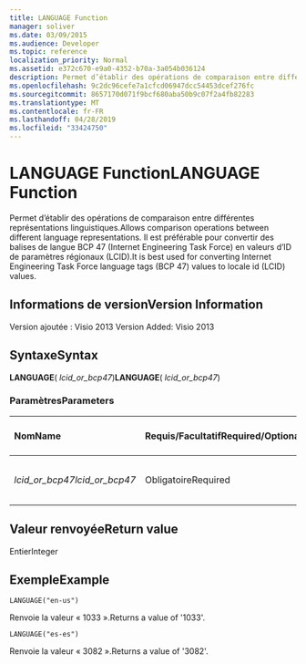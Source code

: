 ```yaml
---
title: LANGUAGE Function
manager: soliver
ms.date: 03/09/2015
ms.audience: Developer
ms.topic: reference
localization_priority: Normal
ms.assetid: e372c670-e9a0-4352-b70a-3a054b036124
description: Permet d’établir des opérations de comparaison entre différentes représentations linguistiques. Il est préférable pour convertir des balises de langue BCP 47 (Internet Engineering Task Force) en valeurs d’ID de paramètres régionaux (LCID).
ms.openlocfilehash: 9c2dc96cefe7a1cfcd06947dcc54453dcef276fc
ms.sourcegitcommit: 8657170d071f9bcf680aba50b9c07f2a4fb82283
ms.translationtype: MT
ms.contentlocale: fr-FR
ms.lasthandoff: 04/28/2019
ms.locfileid: "33424750"
---
```

# <a name="language-function"></a><span data-ttu-id="bd413-104">LANGUAGE Function</span><span class="sxs-lookup"><span data-stu-id="bd413-104">LANGUAGE Function</span></span>

<span data-ttu-id="bd413-105">Permet d’établir des opérations de comparaison entre différentes représentations linguistiques.</span><span class="sxs-lookup"><span data-stu-id="bd413-105">Allows comparison operations between different language representations.</span></span> <span data-ttu-id="bd413-106">Il est préférable pour convertir des balises de langue BCP 47 (Internet Engineering Task Force) en valeurs d’ID de paramètres régionaux (LCID).</span><span class="sxs-lookup"><span data-stu-id="bd413-106">It is best used for converting Internet Engineering Task Force language tags (BCP 47) values to locale id (LCID) values.</span></span>
  
## <a name="version-information"></a><span data-ttu-id="bd413-107">Informations de version</span><span class="sxs-lookup"><span data-stu-id="bd413-107">Version Information</span></span>

<span data-ttu-id="bd413-108">Version ajoutée : Visio 2013
</span><span class="sxs-lookup"><span data-stu-id="bd413-108">Version Added: Visio 2013</span></span> 
  
## <a name="syntax"></a><span data-ttu-id="bd413-109">Syntaxe</span><span class="sxs-lookup"><span data-stu-id="bd413-109">Syntax</span></span>

 <span data-ttu-id="bd413-110">**LANGUAGE**( _lcid_or_bcp47_)</span><span class="sxs-lookup"><span data-stu-id="bd413-110">**LANGUAGE**( _lcid_or_bcp47_)</span></span>
  
### <a name="parameters"></a><span data-ttu-id="bd413-111">Paramètres</span><span class="sxs-lookup"><span data-stu-id="bd413-111">Parameters</span></span>

|<span data-ttu-id="bd413-112">**Nom**</span><span class="sxs-lookup"><span data-stu-id="bd413-112">**Name**</span></span>|<span data-ttu-id="bd413-113">**Requis/Facultatif**</span><span class="sxs-lookup"><span data-stu-id="bd413-113">**Required/Optional**</span></span>|<span data-ttu-id="bd413-114">**Type de données**</span><span class="sxs-lookup"><span data-stu-id="bd413-114">**Data Type**</span></span>|<span data-ttu-id="bd413-115">**Description**</span><span class="sxs-lookup"><span data-stu-id="bd413-115">**Description**</span></span>|
|:-----|:-----|:-----|:-----|
| <span data-ttu-id="bd413-116">_lcid_or_bcp47_</span><span class="sxs-lookup"><span data-stu-id="bd413-116">_lcid_or_bcp47_</span></span> <br/> |<span data-ttu-id="bd413-117">Obligatoire</span><span class="sxs-lookup"><span data-stu-id="bd413-117">Required</span></span>  <br/> |<span data-ttu-id="bd413-118">**String**</span><span class="sxs-lookup"><span data-stu-id="bd413-118">**String**</span></span> <br/> |<span data-ttu-id="bd413-119">Valeur LCID ou BCP 47 pour la langue.</span><span class="sxs-lookup"><span data-stu-id="bd413-119">The LCID or BCP 47 value for the language.</span></span>  <br/> |
   
## <a name="return-value"></a><span data-ttu-id="bd413-120">Valeur renvoyée</span><span class="sxs-lookup"><span data-stu-id="bd413-120">Return value</span></span>

<span data-ttu-id="bd413-121">Entier</span><span class="sxs-lookup"><span data-stu-id="bd413-121">Integer</span></span>
  
## <a name="example"></a><span data-ttu-id="bd413-122">Exemple</span><span class="sxs-lookup"><span data-stu-id="bd413-122">Example</span></span>

 `LANGUAGE("en-us")`
  
<span data-ttu-id="bd413-123">Renvoie la valeur « 1033 ».</span><span class="sxs-lookup"><span data-stu-id="bd413-123">Returns a value of '1033'.</span></span>
  
 `LANGUAGE("es-es")`
  
<span data-ttu-id="bd413-124">Renvoie la valeur « 3082 ».</span><span class="sxs-lookup"><span data-stu-id="bd413-124">Returns a value of '3082'.</span></span>
  

